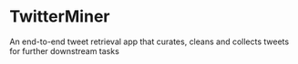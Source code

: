 # TwitterMiner
An end-to-end tweet retrieval app that curates, cleans and collects tweets for further downstream tasks
